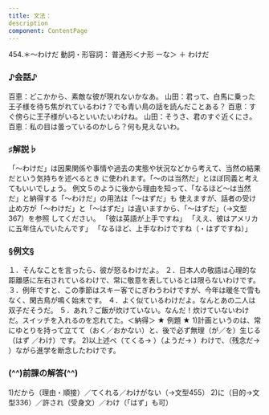```yaml
---
title: 文法：
description
component: ContentPage
---
```



454.＊～わけだ
動詞・形容詞： 普通形＜ナ形 ーな＞ ＋ わけだ
### ♪会話♪
百恵：どこかから、素敵な彼が現れないかなあ。 山田：君って、白馬に乗った王子様を待ち焦がれているわけ？でも青い鳥の話を読んだことある？ 百恵：すぐ傍らに王子様がいるといいたいわけね。
山田：そうさ、君のすぐ近くにさ。 百恵：私の目は曇っているのかしら？何も見えないわ。
### ♯解説♭
「～わけだ」は因果関係や事情や過去の実態や状況などから考えて、当然の結果だという気持ちを述べるとき に使われます。「～のは当然だ」とほぼ同義と考えてもいいでしょう。
例文５のように後から理由を知って、「なるほど～は当然だ」と納得する「～わけだ」の用法は「～はずだ」も 使えますが、話者の受け止め方が「～わけだ」と「～はずだ」は違いますから、「～はずだ」（→文型367）を参照 してください。
「彼は英語が上手ですね」
「ええ、彼はアメリカに五年住んでいたんです」 「なるほど、上手なわけですね（・はずですね）」
### §例文§
１．そんなことを言ったら、彼が怒るわけだよ。
２．日本人の敬語は心理的な距離感に左右されているわけで、常に敬意を表しているとは限らないわけです。
３．例年ですと、この季節はスキー客でにぎわうわけですが、今年は暖冬で雪もなく、閑古鳥が鳴く始末です。
４．よく似ているわけだよ。なんとあの二人は双子だそうだ。
５．あれ？ご飯が炊けていない。なんだ！炊けていないわけだ。スイッチを入れるのを忘れてた。＜納得＞
★ 例題 ★
1)計画というのは、常にゆとりを持って立てて（おく／おかない）と、後で必ず無理（が／を）生じる（はず
／わけ）です。
2)以上述べ（てくる→ ）（ようだ→ ）わけで、（残念だ→ ）ながら進学を断念したわけです。
### (^^)前課の解答(^^)
1)だから（理由・順接）／てくれる／わけがない（→文型455）
2)に（目的→文型336）／許され（受身文）／わけ（「はず」も可）
